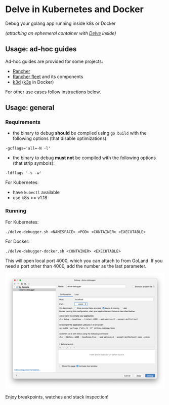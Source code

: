 # Delve in Kubernetes and Docker

Debug your golang app running inside k8s or Docker

_(attaching an ephemeral container with [Delve](https://github.com/go-delve/delve) inside)_

## Usage: ad-hoc guides

Ad-hoc guides are provided for some projects:
- [Rancher](docs/guides/README-rancher.md)
- [Rancher fleet](docs/guides/README-fleet.md) and its components
- [k3d](docs/guides/README-k3d.md) ([k3s](https://k3s.io/) in Docker)

For other use cases follow instructions below.

## Usage: general

### Requirements
- the binary to debug **should** be compiled using `go build` with the following options (that disable optimizations):
```
-gcflags='all=-N -l'
```

- the binary to debug **must not** be compiled with the following options (that strip symbols):
 ```
 -ldflags '-s -w'
 ```

For Kubernetes:
- have `kubectl` available
- use k8s >= v1.18


### Running

For Kubernetes:
```
./delve-debugger.sh <NAMESPACE> <POD> <CONTAINER> <EXECUTABLE>
```

For Docker:
```
./delve-debugger-docker.sh <CONTAINER> <EXECUTABLE>
```

This will open local port 4000, which you can attach to from GoLand. If you need a port other than 4000, add the number as the last parameter.

![GoLand configuration screen](./docs/GoLand_config.png)

Enjoy breakpoints, watches and stack inspection!
